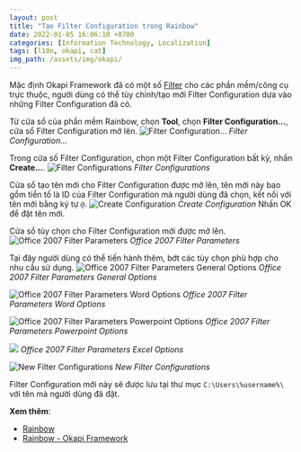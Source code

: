 ```yaml
---
layout: post
title: "Tạo Filter Configuration trong Rainbow"
date: 2022-01-05 16:06:10 +0700
categories: [Information Technology, Localization]
tags: [l10n, okapi, cat]
img_path: /assets/img/okapi/
---
```


Mặc định Okapi Framework đã có một số [Filter](https://okapiframework.org/wiki/index.php/Filters) cho các phần mềm/công cụ trực thuộc, người dùng có thể tùy chỉnh/tạo mới Filter Configuration dựa vào những Filter Configuration đã có.

Từ cửa sổ của phần mềm Rainbow, chọn **Tool**, chọn **Filter Configuration...**, cửa sổ Filter Configuration mở lên.
![Filter Configuration...](Rainbow_Tools.png)
_Filter Configuration..._

Trong cửa số Filter Configuration, chọn một Filter Configuration bất kỳ, nhấn **Create...**.
![Filter Configurations](Filter_Configurations.png)
_Filter Configurations_

Cửa sổ tạo tên mới cho Filter Configuration được mở lên, tên mới này bao gồm tiền tố là ID của Filter Configuration mà người dùng đã chọn, kết nối với tên mới bằng ký tự `@`.
![Create Configuration](Create_Configuration.png)
_Create Configuration_
Nhấn OK để đặt tên mới.

Cửa sổ tùy chọn cho Filter Configuration mới được mở lên.
![Office 2007 Filter Parameters](Office_2007_Filter_Parameters.png)
_Office 2007 Filter Parameters_

Tại đây người dùng có thể tiến hành thêm, bớt các tùy chọn phù hợp cho nhu cầu sử dụng.
![Office 2007 Filter Parameters General Options](Office_2007_Filter_Parameters_General_Options.png)
_Office 2007 Filter Parameters General Options_

![Office 2007 Filter Parameters Word Options](Office_2007_Filter_Parameters_Word_Options.png)
_Office 2007 Filter Parameters Word Options_

![Office 2007 Filter Parameters Powerpoint Options](Office_2007_Filter_Parameters_Powerpoint_Options.png)
_Office 2007 Filter Parameters Powerpoint Options_

![](Office_2007_Filter_Parameters_Excel_Options.png)
_Office 2007 Filter Parameters Excel Options_

![New Filter Configurations](Filter_Configurations_After.png)
_New Filter Configurations_

Filter Configuration mới này sẽ được lưu tại thư mục `C:\Users\%username%\` với tên mà người dùng đã đặt.

**Xem thêm**:
- [Rainbow](https://vegetaz.github.io/posts/Rainbow/)
- [Rainbow - Okapi Framework](https://okapiframework.org/wiki/index.php/Rainbow)
